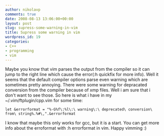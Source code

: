 ```yaml
---
author: nikolavp
comments: true
date: 2008-08-13 13:06:00+00:00
layout: post
slug: supress-some-warning-in-vim
title: Supress some warning in vim
wordpress_id: 19
categories:
- C++
- programming
- vim
---
```


Maybe you know that vim parses the output from the compiler so it can jump to the right line which cause the error(:h quickfix for more info). Well it seems that the default compiler options parse even warning which are sometimes pretty annoying. There were some warning for depracated conversion from the compiler because of xmp files. Well i am sure that i don't want to see those. So here is what i have in my ~/.vim/ftplugin/cpp.vim for some time:
    
    let &errorformat = "%-G%f\:%l\:\ warning\:\ deprecated\ conversion\ from\ string%.%#\,".&errorformat

I know that maybe this only works for gcc, but it is a start. You can get more info about the erroformat  with :h errorformat in vim. Happy vimming :)
